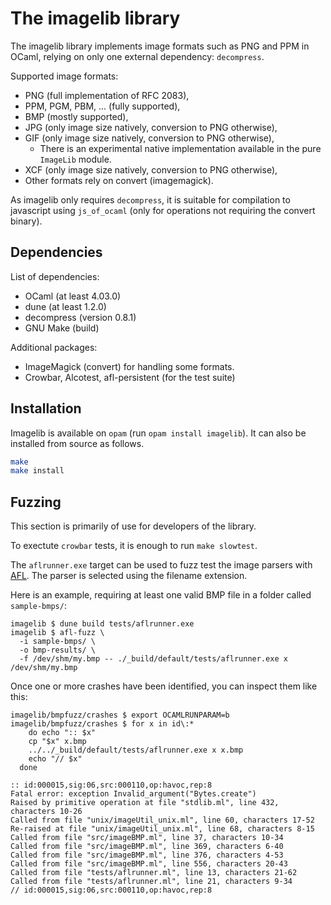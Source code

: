 The imagelib library
====================

The imagelib library implements image formats such as PNG and PPM  in
OCaml, relying on only one external dependency: `decompress`.

Supported image formats:
 - PNG (full implementation of RFC 2083),
 - PPM, PGM, PBM, ... (fully supported),
 - BMP (mostly supported),
 - JPG (only image size natively, conversion to PNG otherwise),
 - GIF (only image size natively, conversion to PNG otherwise),
   - There is an experimental native implementation available in the pure `ImageLib` module.
 - XCF (only image size natively, conversion to PNG otherwise),
 - Other formats rely on convert (imagemagick).

As imagelib only requires `decompress`, it is suitable for compilation to
javascript using `js_of_ocaml` (only for operations not requiring the
convert binary).

Dependencies
------------
List of dependencies:
 - OCaml (at least 4.03.0)
 - dune (at least 1.2.0)
 - decompress (version 0.8.1)
 - GNU Make (build)

Additional packages:
 - ImageMagick (convert) for handling some formats.
 - Crowbar, Alcotest, afl-persistent (for the test suite)

Installation
------------

Imagelib is available on `opam` (run `opam install imagelib`). It can also
be installed from source as follows.

```bash
make
make install
```

Fuzzing
-------

This section is primarily of use for developers of the library.

To exectute `crowbar` tests, it is enough to run `make slowtest`.

The `aflrunner.exe` target can be used to fuzz test the image parsers with [AFL](http://lcamtuf.coredump.cx/afl).
The parser is selected using the filename extension.

Here is an example, requiring at least one valid BMP file in a folder called `sample-bmps/`:
```shell
imagelib $ dune build tests/aflrunner.exe
imagelib $ afl-fuzz \
  -i sample-bmps/ \
  -o bmp-results/ \
  -f /dev/shm/my.bmp -- ./_build/default/tests/aflrunner.exe x /dev/shm/my.bmp
```

Once one or more crashes have been identified, you can inspect them like this:
```shell
imagelib/bmpfuzz/crashes $ export OCAMLRUNPARAM=b
imagelib/bmpfuzz/crashes $ for x in id\:*
    do echo ":: $x"
    cp "$x" x.bmp
    ../../_build/default/tests/aflrunner.exe x x.bmp
    echo "// $x"
  done

:: id:000015,sig:06,src:000110,op:havoc,rep:8
Fatal error: exception Invalid_argument("Bytes.create")
Raised by primitive operation at file "stdlib.ml", line 432, characters 10-26
Called from file "unix/imageUtil_unix.ml", line 60, characters 17-52
Re-raised at file "unix/imageUtil_unix.ml", line 68, characters 8-15
Called from file "src/imageBMP.ml", line 37, characters 10-34
Called from file "src/imageBMP.ml", line 369, characters 6-40
Called from file "src/imageBMP.ml", line 376, characters 4-53
Called from file "src/imageBMP.ml", line 556, characters 20-43
Called from file "tests/aflrunner.ml", line 13, characters 21-62
Called from file "tests/aflrunner.ml", line 21, characters 9-34
// id:000015,sig:06,src:000110,op:havoc,rep:8
```
